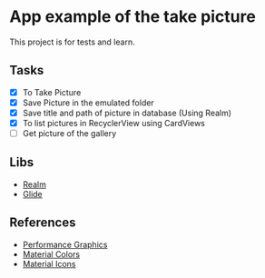 # App example of the take picture
This project is for tests and learn.

## Tasks
- [x] To Take Picture
- [x] Save Picture in the emulated folder
- [x] Save title and path of picture in database (Using Realm)
- [x] To list pictures in RecyclerView using CardViews
- [ ] Get picture of the gallery

## Libs
- [Realm](https://realm.io/docs/java/latest/)
- [Glide](https://github.com/bumptech/glide)

## References
- [Performance Graphics](https://developer.android.com/topic/performance/graphics/index.html)
- [Material Colors](https://material.io/guidelines/style/color.html)
- [Material Icons](https://materialdesignicons.com/)